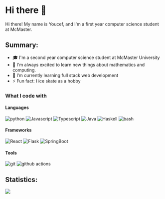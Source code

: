 # Hi there 👋

Hi there! My name is Youcef, and I'm a first year computer science student at McMaster.

## Summary:

- 🎓 I'm a second year computer science student at McMaster University
- 🔭 I'm always excited to learn new things about mathematics and computing. 
- 🌱 I’m currently learning full stack web development
- ⚡ Fun fact: I ice skate as a hobby 


### What I code with
#### Languages
<p>
    <img alt="python" src="https://img.shields.io/badge/-python-306998?style=flat-square&logo=python&logoColor=white" />
    <img alt="Javascript" src="https://img.shields.io/badge/-JavaScript-e0b428?style=flat-square&logo=Javascript&logoColor=white" />
    <img alt="Typescript" src="https://img.shields.io/badge/-Typescript-0ea5e9?style=flat-square&logo=Typescript&logoColor=white" />
    <img alt="Java" src="https://img.shields.io/badge/-Java-ED8B00?style=flat-square&logo=Java&logoColor=white" />
    <img alt="Haskell" src="https://img.shields.io/badge/-Haskell-5D4F85?style=flat-square&logo=haskell&logoColor=white" />
    <img alt="bash" src="https://img.shields.io/badge/-bash-4EAA25?style=flat-square&logo=GNU-bash&logoColor=white" />
</p>

#### Frameworks
<p>
    <img alt="React" src="https://img.shields.io/badge/-React-45b8d8?style=flat-square&logo=react&logoColor=white" />
    <img alt="Flask" src="https://img.shields.io/badge/-Flask-0D7963?style=flat-square&logo=flask&logoColor=white" />
    <img alt="SpringBoot" src="https://img.shields.io/badge/-Spring Boot-6db33f?style=flat-square&logo=spring&logoColor=white" />
</p>

#### Tools
<p>
    <img alt="git" src="https://img.shields.io/badge/-Git-F05032?style=flat-square&logo=git&logoColor=white" />
    <img alt="github actions" src="https://img.shields.io/badge/-Github_Actions-2088AA?style=flat-square&logo=github-actions&logoColor=white" />

</p>


## Statistics:

<img align="center" src="https://github-readme-stats.vercel.app/api?username=youcefs21&theme=tokyonight" />


<!---
youcefs21/youcefs21 is a ✨ special ✨ repository because its `README.md` (this file) appears on your GitHub profile. 
You can click the Preview link to take a look at your changes.
--->

